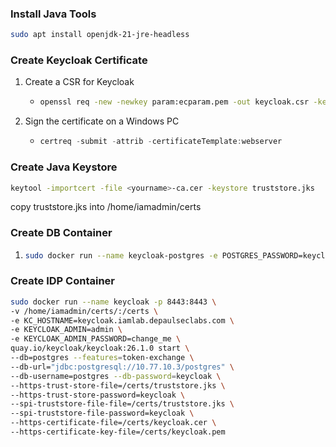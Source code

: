 ### Install Java Tools
```bash
sudo apt install openjdk-21-jre-headless
```

### Create Keycloak Certificate

1. Create a CSR for Keycloak
    - ```bash
      openssl req -new -newkey param:ecparam.pem -out keycloak.csr -keyout keycloak.pem -addext subjectAltName=DNS.1:keycloak.iamlab.depaulseclabs.com -nodes
        ```
2. Sign the certificate on a Windows PC
    - ```powershell
      certreq -submit -attrib -certificateTemplate:webserver
      ```
### Create Java Keystore
```bash
keytool -importcert -file <yourname>-ca.cer -keystore truststore.jks
```
copy truststore.jks into /home/iamadmin/certs

### Create DB Container
1. ```bash
   sudo docker run --name keycloak-postgres -e POSTGRES_PASSWORD=keycloak -p 5432:5432 -d postgres
   ```

### Create IDP Container
```bash
sudo docker run --name keycloak -p 8443:8443 \
-v /home/iamadmin/certs/:/certs \
-e KC_HOSTNAME=keycloak.iamlab.depaulseclabs.com \
-e KEYCLOAK_ADMIN=admin \
-e KEYCLOAK_ADMIN_PASSWORD=change_me \
quay.io/keycloak/keycloak:26.1.0 start \
--db=postgres --features=token-exchange \
--db-url="jdbc:postgresql://10.77.10.3/postgres" \
--db-username=postgres --db-password=keycloak \
--https-trust-store-file=/certs/truststore.jks \
--https-trust-store-password=keycloak \
--spi-truststore-file-file=/certs/truststore.jks \
--spi-truststore-file-password=keycloak \
--https-certificate-file=/certs/keycloak.cer \
--https-certificate-key-file=/certs/keycloak.pem
```